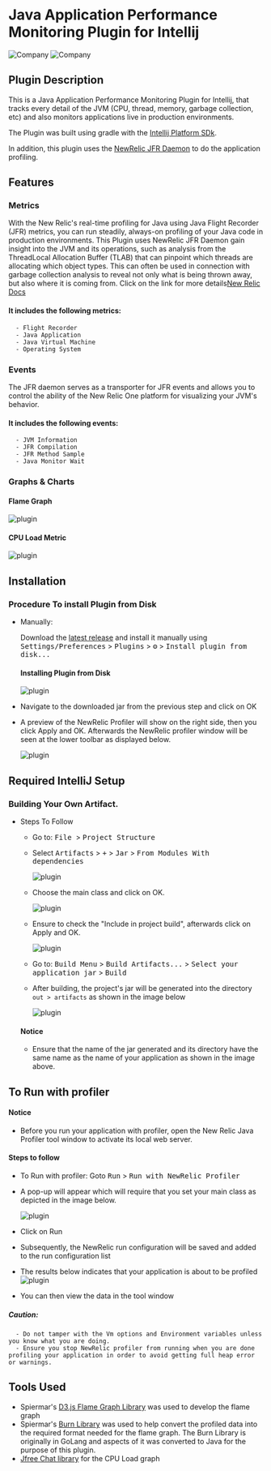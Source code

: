 # Java Application Performance Monitoring Plugin for Intellij
![Company](https://avatars.githubusercontent.com/u/21255133?s=200&v=4)
![Company](https://avatars.githubusercontent.com/u/31739?s=200&v=4)


[comment]: <> (![Build]&#40;https://github.com/turntabl/intellij-apm-plugin/workflows/Build/badge.svg&#41;)


<!-- Plugin description -->
## Plugin Description
 This is a Java Application Performance Monitoring Plugin for Intellij, that tracks every detail of the JVM (CPU, thread, memory, garbage collection, etc) and also monitors
applications live in production environments.

The Plugin was built using gradle with the  [Intellij Platform SDk](https://plugins.jetbrains.com/docs/intellij/welcome.html).

In addition, this plugin uses the [NewRelic JFR Daemon](https://github.com/newrelic/newrelic-jfr-core) to do the application profiling.

<!-- Plugin description end -->

## Features
### Metrics
With the New Relic's real-time profiling for Java using Java Flight Recorder (JFR) metrics, you can run steadily, always-on profiling of your Java code in production environments.
This Plugin uses NewRelic JFR Daemon gain insight into the JVM and its operations,
such as analysis from the ThreadLocal Allocation Buffer (TLAB) that can pinpoint which threads are allocating which object types. 
This can often be used in connection with garbage collection analysis to reveal not only what is being thrown away, but also where it is coming from.
Click on the link for more details[New Relic Docs ](https://docs.newrelic.com/docs/agents/java-agent/features/real-time-profiling-java-using-jfr-metrics/)

 #### It includes the following metrics: 
      - Flight Recorder
      - Java Application
      - Java Virtual Machine
      - Operating System

### Events
The JFR daemon serves as a transporter for JFR events and allows you to control
the ability of the New Relic One platform for visualizing your JVM's behavior.

 #### It includes the following events:
      - JVM Information
      - JFR Compilation
      - JFR Method Sample
      - Java Monitor Wait
      
### Graphs & Charts
#### Flame Graph
![plugin](images/flamegraph1.png)

#### CPU Load Metric
![plugin](images/cpuLoadGraph.png)


## Installation
  ### Procedure To install Plugin from Disk

- Manually:

  Download the [latest release](https://github.com/turntabl/intellij-apm-plugin/releases/latest) and install it manually using
  <kbd>Settings/Preferences</kbd> > <kbd>Plugins</kbd> > <kbd>⚙️</kbd> > <kbd>Install plugin from disk...</kbd>

  
  #### Installing Plugin from Disk  
  ![plugin](images/plugin.png)

- Navigate to the downloaded jar from the previous step and click on OK
  
- A preview of the NewRelic Profiler will show on the right side, then you click Apply and OK.
  Afterwards the NewRelic profiler window will be seen at the lower toolbar as displayed below.

  ![plugin](images/newRelicProfiler.png)

## Required IntelliJ Setup
 ### Building Your Own Artifact.
- Steps To Follow
  - Go to:  <kbd>File </kbd> > <kbd>Project Structure </kbd>
  - Select <kbd>Artifacts</kbd> > <kbd>+</kbd> > <kbd>Jar</kbd> > <kbd>From Modules With dependencies</kbd>

    ![plugin](images/artifacts-jar.png)
  - Choose the main class and click on OK.
    
    ![plugin](images/selectMainClass.png)
  - Ensure to check the "Include in project build", afterwards click on Apply and OK.
    
    ![plugin](images/ensureBuild.png)     
  - Go to: <kbd>Build Menu</kbd> > <kbd>Build Artifacts...</kbd> > <kbd>Select your application jar</kbd> > <kbd>Build</kbd>
  - After building, the project's jar will be generated into the directory `out > artifacts` as shown in the image below
    
    ![plugin](images/out.png)
  
  #### Notice
  - Ensure that the name of the jar generated and its directory have the same name as the name of your application as shown in the image above.
  
## To Run with profiler
#### Notice
  - Before you run your application with profiler, open the New Relic Java Profiler tool window to activate its local web server.
#### Steps to follow
  - To Run with profiler: Goto <kbd>Run</kbd> > <kbd>Run with NewRelic Profiler</kbd>
  - A pop-up will appear which will require that you set your main class as depicted in the image below.
    
    ![plugin](images/result3.png)
  - Click on Run
  - Subsequently, the NewRelic run configuration will be saved and added to the run configuration list
  - The results below indicates that your application is about to be profiled
    ![plugin](images/result4.png)
  - You can then view the data in the tool window
  ##### Caution: 
      - Do not tamper with the Vm options and Environment variables unless you know what you are doing.
      - Ensure you stop NewRelic profiler from running when you are done profiling your application in order to avoid getting full heap error or warnings.

## Tools Used
  - Spiermar's [D3.js Flame Graph Library](https://github.com/spiermar/d3-flame-graph) was used to develop the flame graph 
  - Spiermar's [Burn Library](https://github.com/spiermar/burn) was used to help convert the profiled data into the required format needed for the flame graph. The Burn Library is originally in GoLang and aspects of it was converted to Java for the purpose of this plugin.
  - [Jfree Chat library](https://www.jfree.org/jfreechart/) for the CPU Load graph 


